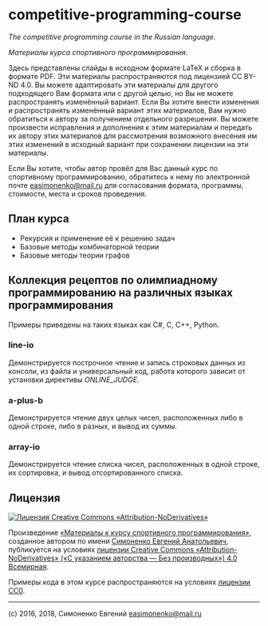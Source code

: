 # competitive-programming-course

_The competitive programming course in the Russian language._

_Материалы курса спортивного программирования._

Здесь представлены слайды в исходном формате LaTeX и сборка в формате PDF. Эти
материалы распространяются под лицензией CC BY-ND 4.0. Вы можете адаптировать
эти материалы для другого подходящего Вам формата или с другой целью, но Вы не
можете распространять изменённый вариант. Если Вы хотите внести изменения и
распространять изменённый вариант этих материалов, Вам нужно обратиться к автору
за получением отдельного разрешения. Вы можете произвести исправления и
дополнения к этим материалам и передать их автору этих материалов для
рассмотрения возможного внесения им этих изменений в исходный вариант при
сохранении лицензии на эти материалы.

Если Вы хотите, чтобы автор провёл для Вас данный курс по спортивному программированию, обратитесь
к нему по электронной почте [easimonenko@mail.ru](mailto:easimonenko@mail.ru)
для согласования формата, программы, стоимости, места и сроков проведения.

## План курса

- Рекурсия и применение её к решению задач
- Базовые методы комбинаторной теории
- Базовые методы теории графов

## Коллекция рецептов по олимпиадному программированию на различных языках программирования

Примеры приведены на таких языках как C#, C, C++, Python.

### line-io

Демонстрируется построчное чтение и запись строковых данных из консоли, из
файла и универсальный код, работа которого зависит от установки директивы
_ONLINE_JUDGE_.

### a-plus-b

Демонстрируется чтение двух целых чисел, расположенных либо в одной строке,
либо в разных, и вывод их суммы.

### array-io

Демонстрируется чтение списка чисел, расположенных в одной строке, их
сортировка, и вывод отсортированного списка.

## Лицензия

[![Лицензия Creative Commons «Attribution-NoDerivatives»](https://i.creativecommons.org/l/by-nd/4.0/88x31.png)](https://creativecommons.org/licenses/by-nd/4.0/)

Произведение
[«Материалы к курсу спортивного программирования»](https://github.com/easimonenko/competitive-programming-course),
созданное автором по имени [Симоненко Евгений Анатольевич](mailto:easimonenko@mail.ru),
публикуется на условиях
[лицензии Creative Commons «Attribution-NoDerivatives» («С указанием авторства — Без производных») 4.0 Всемирная](https://creativecommons.org/licenses/by-nd/4.0/).

Примеры кода в этом курсе распространяются на условиях [лицензии CC0](https://creativecommons.org/share-your-work/public-domain/cc0/).

***

(c) 2016, 2018, Симоненко Евгений [easimonenko@mail.ru](mailto:easimonenko@mail.ru)

